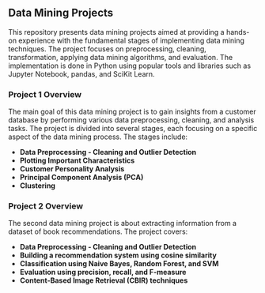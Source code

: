## Data Mining Projects
This repository presents data mining projects aimed at providing a hands-on experience with the fundamental stages of implementing data mining techniques. The project focuses on preprocessing, cleaning, transformation, applying data mining algorithms, and evaluation. The implementation is done in Python using popular tools and libraries such as Jupyter Notebook, pandas, and SciKit Learn.

### **Project 1 Overview**
The main goal of this data mining project is to gain insights from a customer database by performing various data preprocessing, cleaning, and analysis tasks. The project is divided into several stages, each focusing on a specific aspect of the data mining process. The stages include:

* **Data Preprocessing - Cleaning and Outlier Detection**
* **Plotting Important Characteristics**
* **Customer Personality Analysis**
* **Principal Component Analysis (PCA)**
* **Clustering**

### **Project 2 Overview**
The second data mining project is about extracting information from a dataset of book recommendations. The project covers:
* **Data Preprocessing - Cleaning and Outlier Detection**
* **Building a recommendation system using cosine similarity**
* **Classification using Naive Bayes, Random Forest, and SVM**
* **Evaluation using precision, recall, and F-measure**
* **Content-Based Image Retrieval (CBIR) techniques**
